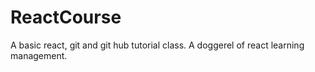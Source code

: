 # ReactCourse
A basic react, git and git hub tutorial class. A doggerel of react learning management.

